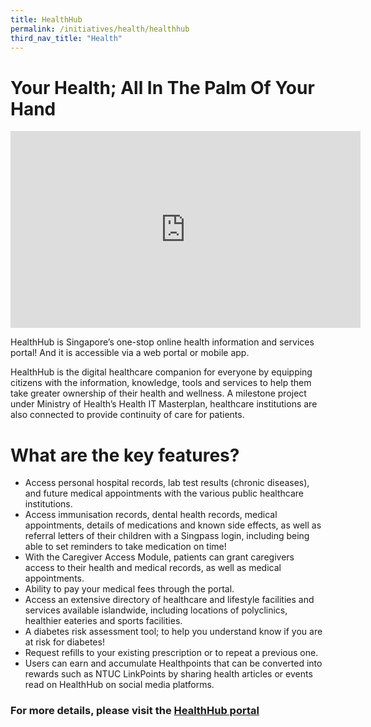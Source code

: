 ```yaml
---
title: HealthHub
permalink: /initiatives/health/healthhub
third_nav_title: "Health"
---
```


# Your Health; All In The Palm Of Your Hand

<iframe width="560" height="315" src="https://www.youtube.com/embed/CapIbLbLNaA" frameborder="0" allow="accelerometer; autoplay; clipboard-write; encrypted-media; gyroscope; picture-in-picture" allowfullscreen></iframe>

HealthHub is Singapore’s one-stop online health information and services portal! And it is accessible via a web portal or mobile app.

HealthHub is the digital healthcare companion for everyone by equipping citizens with the information, knowledge, tools and services to help them take greater ownership of their health and wellness. A milestone project under Ministry of Health’s Health IT Masterplan, healthcare institutions are also connected to provide continuity of care for patients. 

# What are the key features?

- Access personal hospital records, lab test results (chronic diseases), and future medical appointments with the various public healthcare institutions.
- Access immunisation records, dental health records, medical appointments, details of medications and known side effects, as well as referral letters of their children with a Singpass login, including being able to set reminders to take medication on time!
- With the Caregiver Access Module, patients can grant caregivers access to their health and medical records, as well as medical appointments.
- Ability to pay your medical fees through the portal.
- Access an extensive directory of healthcare and lifestyle facilities and services available islandwide, including locations of polyclinics, healthier eateries and sports facilities.
- A diabetes risk assessment tool; to help you understand know if you are at risk for diabetes!
- Request refills to your existing prescription or to repeat a previous one.
- Users can earn and accumulate Healthpoints that can be converted into rewards such as NTUC LinkPoints by sharing health articles or events read on HealthHub on social media platforms. 

### For more details, please visit the <a href="https://www.healthhub.sg/" target="_blank">HealthHub portal</a> 
